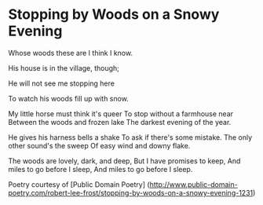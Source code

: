 # Stopping by Woods on a Snowy Evening

Whose woods these are I think I know.

His house is in the village, though;

He will not see me stopping here

To watch his woods fill up with snow.


My little horse must think it's queer
To stop without a farmhouse near
Between the woods and frozen lake
The darkest evening of the year.

He gives his harness bells a shake
To ask if there's some mistake.
The only other sound's the sweep
Of easy wind and downy flake.

The woods are lovely, dark, and deep,
But I have promises to keep,
And miles to go before I sleep,
And miles to go before I sleep.

Poetry courtesy of [Public Domain Poetry] (http://www.public-domain-poetry.com/robert-lee-frost/stopping-by-woods-on-a-snowy-evening-1231)
